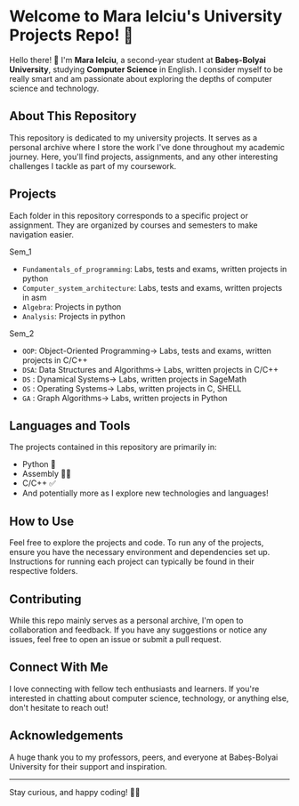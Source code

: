 # Welcome to Mara Ielciu's University Projects Repo! 🌟

Hello there! 👋 I'm **Mara Ielciu**, a second-year student at **Babeș-Bolyai University**, studying **Computer Science** in English. I consider myself to be really smart and am passionate about exploring the depths of computer science and technology.

## About This Repository

This repository is dedicated to my university projects. It serves as a personal archive where I store the work I've done throughout my academic journey. Here, you'll find projects, assignments, and any other interesting challenges I tackle as part of my coursework.

## Projects

Each folder in this repository corresponds to a specific project or assignment. They are organized by courses and semesters to make navigation easier.

Sem_1
- `Fundamentals_of_programming`: Labs, tests and exams, written projects in python
- `Computer_system_architecture`: Labs, tests and exams, written projects in asm
- `Algebra`: Projects in python
- `Analysis`: Projects in python

Sem_2
- `OOP`: Object-Oriented Programming-> Labs, tests and exams, written projects in C/C++
- `DSA`: Data Structures and Algorithms-> Labs, written projects in C/C++
- `DS` : Dynamical Systems-> Labs, written projects in SageMath
- `OS` : Operating Systems-> Labs, written projects in C, SHELL
- `GA` : Graph Algorithms-> Labs, written projects in Python


## Languages and Tools

The projects contained in this repository are primarily in:

- Python 🐍
- Assembly 😵‍💫
- C/C++ ✅
- And potentially more as I explore new technologies and languages!

## How to Use

Feel free to explore the projects and code. To run any of the projects, ensure you have the necessary environment and dependencies set up. Instructions for running each project can typically be found in their respective folders.

## Contributing

While this repo mainly serves as a personal archive, I'm open to collaboration and feedback. If you have any suggestions or notice any issues, feel free to open an issue or submit a pull request.

## Connect With Me

I love connecting with fellow tech enthusiasts and learners. If you're interested in chatting about computer science, technology, or anything else, don't hesitate to reach out!

## Acknowledgements

A huge thank you to my professors, peers, and everyone at Babeș-Bolyai University for their support and inspiration.

---

Stay curious, and happy coding! 🚀😊
